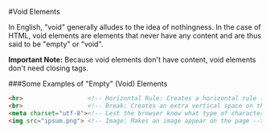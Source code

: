 #Void Elements

In English, "void" generally alludes to the idea of nothingness. In the case of HTML, void elements are elements that never have any content and are thus said to be "empty" or "void".

**Important Note:** Because void elements don't have content, void elements don't need closing tags.

###Some Examples of "Empty" (Void) Elements
```html
<hr>                  <!-- Horizontal Rule: Creates a horizontal rule (line) across the page. -->
<br>                  <!-- Break: Creates an extra vertical space on the page. -->
<meta charset="utf-8"><!-- Lest the browser know what type of character encoding is being used -->
<img src="ipsum.png"> <!-- Image: Makes an image appear on the page -->
```
